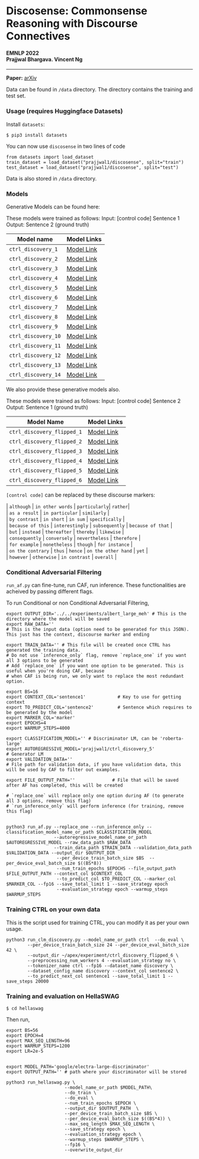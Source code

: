 # Discosense: Commonsense Reasoning with Discourse Connectives


<h4>
EMNLP 2022
</br>
Prajjwal Bhargava. Vincent Ng
</h4>
<hr>

**Paper:** [arXiv](https://arxiv.org/pdf/2210.12478.pdf)

Data can be found in `/data` directory. The directory contains the training and test set.

### Usage (requires Huggingface Datasets)
Install `datasets`:
```
$ pip3 install datasets
```
You can now use `discosense` in two lines of code
```
from datasets import load_dataset
train_dataset = load_dataset("prajjwal1/discosense", split="train")
test_dataset = load_dataset("prajjwal1/discosense", split="test")
```

Data is also stored in `/data` directory.

### Models 
Generative Models can be found here:

These models were trained as follows:
Input: [control code] Sentence 1
Output: Sentence 2 (ground truth)

|  Model name           |  Model Links
| -------------------------------------------------------------------------------------- | ----------------------------
| `ctrl_discovery_1` | [Model Link](https://huggingface.co/prajjwal1/ctrl_discovery_1)         |
| `ctrl_discovery_2` | [Model Link](https://huggingface.co/prajjwal1/ctrl_discovery_2)         |
| `ctrl_discovery_3` | [Model Link](https://huggingface.co/prajjwal1/ctrl_discovery_3)         |
| `ctrl_discovery_4` | [Model Link](https://huggingface.co/prajjwal1/ctrl_discovery_4)         |
| `ctrl_discovery_5` | [Model Link](https://huggingface.co/prajjwal1/ctrl_discovery_5)         |
| `ctrl_discovery_6` | [Model Link](https://huggingface.co/prajjwal1/ctrl_discovery_6)         |
| `ctrl_discovery_7` | [Model Link](https://huggingface.co/prajjwal1/ctrl_discovery_7)         |
| `ctrl_discovery_8` | [Model Link](https://huggingface.co/prajjwal1/ctrl_discovery_8)         |
| `ctrl_discovery_9` | [Model Link](https://huggingface.co/prajjwal1/ctrl_discovery_9)         |
| `ctrl_discovery_10` | [Model Link](https://huggingface.co/prajjwal1/ctrl_discovery_10)         |
| `ctrl_discovery_11` | [Model Link](https://huggingface.co/prajjwal1/ctrl_discovery_11)         |
| `ctrl_discovery_12` | [Model Link](https://huggingface.co/prajjwal1/ctrl_discovery_12)         |
| `ctrl_discovery_13` | [Model Link](https://huggingface.co/prajjwal1/ctrl_discovery_13)         |
| `ctrl_discovery_14` | [Model Link](https://huggingface.co/prajjwal1/ctrl_discovery_14)         |



We also provide these generative models also.

These models were trained as follows:
Input: [control code] Sentence 2
Output: Sentence 1 (ground truth)

|  Model Name           |  Model Links
| -------------------------------------------------------------------------------------- | ----------------------------
| `ctrl_discovery_flipped_1` | [Model Link](https://huggingface.co/prajjwal1/ctrl_discovery_flipped_1)         |
| `ctrl_discovery_flipped_2` | [Model Link](https://huggingface.co/prajjwal1/ctrl_discovery_flipped_2)         |
| `ctrl_discovery_flipped_3` | [Model Link](https://huggingface.co/prajjwal1/ctrl_discovery_flipped_3)         |
| `ctrl_discovery_flipped_4` | [Model Link](https://huggingface.co/prajjwal1/ctrl_discovery_flipped_4)         |
| `ctrl_discovery_flipped_5` | [Model Link](https://huggingface.co/prajjwal1/ctrl_discovery_flipped_5)         |
| `ctrl_discovery_flipped_6` | [Model Link](https://huggingface.co/prajjwal1/ctrl_discovery_flipped_6)         |


`[control code]` can be replaced by these discourse markers:

| `although` | `in other words` | `particularly`|  `rather`| <br />
| `as a result` |  `in particular` | `similarly` | <br />
| `by contrast` | `in short` | `in sum` | `specifically` |  <br />
| `because of this` |  `interestingly` | `subsequently` | `because of that` | <br />
| `but` | `instead` | `thereafter` | `thereby` | `likewise` | <br />
| `consequently` | `conversely` | `nevertheless` | `therefore` | <br />
| `for example` | `nonetheless` | `though`  | `for instance` | <br />
| `on the contrary` | `thus` | `hence` | `on the other hand` | `yet` | <br />
| `however` | `otherwise` | `in contrast` | `overall` | <br />


### Conditional Adversarial Filtering
`run_af.py` can fine-tune, run CAF, run inference. These functionalities are acheived by passing different flags.

To run Conditional or non Conditional Adversarial Filtering, 
```
export OUTPUT_DIR='../../experiments/albert_large_meh' # This is the directory where the model will be saved
export RAW_DATA='' 
# This is the input data (option need to be generated for this JSON). This just has the context, discourse marker and ending

export TRAIN_DATA='' # This file will be created once CTRL has generated the training data.
# Do not use `inference_only` flag, remove `replace_one` if you want all 3 options to be generated
# Add `replace_one` if you want one option to be generated. This is useful when you're doing CAF, because
# when CAF is being run, we only want to replace the most redundant option.

export BS=16                                    
export CONTEXT_COL='sentence1'            # Key to use for getting context
export TO_PREDICT_COL='sentence2'         # Sentence which requires to be generated by the model
export MARKER_COL='marker' 
export EPOCHS=4
export WARMUP_STEPS=4000

export CLASSIFICATION_MODEL='' # Discriminator LM, can be 'roberta-large`
export AUTOREGRESSIVE_MODEL='prajjwal1/ctrl_discovery_5'                        # Generator LM
export VALIDATION_DATA=''                  
# File path for validation data, if you have validation data, this will be used by CAF to filter out examples.

export FILE_OUTPUT_PATH=''              # File that will be saved after AF has completed, this will be created

# `replace_one` will replace only one option during AF (to generate all 3 options, remove this flag)
# `run_inference_only` will perform inference (for training, remove this flag)


python3 run_af.py --replace_one --run_inference_only --classification_model_name_or_path $CLASSIFICATION_MODEL 
                  --autoregressive_model_name_or_path $AUTOREGRESSIVE_MODEL --raw_data_path $RAW_DATA 
                  --train_data_path $TRAIN_DATA --validation_data_path $VALIDATION_DATA --output_dir $OUTPUT_DIR
                   --per_device_train_batch_size $BS  --per_device_eval_batch_size $((BS*8))
                   --num_train_epochs $EPOCHS --file_output_path $FILE_OUTPUT_PATH --context_col $CONTEXT_COL 
                   --to_predict_col $TO_PREDICT_COL --marker_col $MARKER_COL --fp16 --save_total_limit 1 --save_strategy epoch
                   --evaluation_strategy epoch --warmup_steps $WARMUP_STEPS
```

### Training CTRL on your own data
This is the script used for training CTRL, you can modify it as per your own usage.
```
python3 run_clm_discovery.py --model_name_or_path ctrl  --do_eval \
        --per_device_train_batch_size 24 --per_device_eval_batch_size 42 \
        --output_dir ~/apex/experiment/ctrl_discovery_flipped_6 \
        --preprocessing_num_workers 4 --evaluation_strategy no \
        --tokenizer_name ctrl --fp16 --dataset_name discovery \
        --dataset_config_name discovery --context_col sentence2 \
        --to_predict_next_col sentence1 --save_total_limit 1 --save_steps 20000
```

### Training and evaluation on HellaSWAG
```
$ cd hellaswag
```
Then run,
```
export BS=56
export EPOCH=4
export MAX_SEQ_LENGTH=96
export WARMUP_STEPS=1200
export LR=2e-5


export MODEL_PATH='google/electra-large-discriminator'
export OUTPUT_PATH='' # path where your discriminator will be stored

python3 run_hellaswag.py \
                      --model_name_or_path $MODEL_PATH\
                      --do_train \
                      --do_eval \
                      --num_train_epochs $EPOCH \
                      --output_dir $OUTPUT_PATH  \
                      --per_device_train_batch_size $BS \
                      --per_device_eval_batch_size $((BS*4)) \
                      --max_seq_length $MAX_SEQ_LENGTH \
                      --save_strategy epoch \
                      --evaluation_strategy epoch \
                      --warmup_steps $WARMUP_STEPS \
                      --fp16 \
                      --overwrite_output_dir
```
